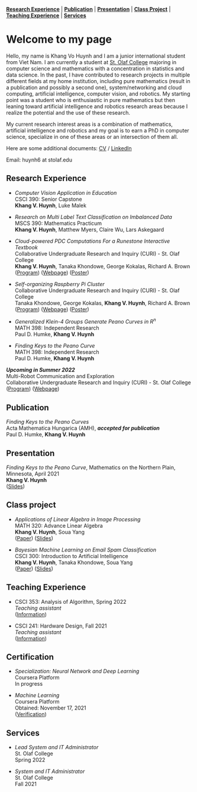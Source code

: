 [**Research Experience**](#research-experience) | [**Publication**](#publication) | [**Presentation**](#presentation) | [**Class Project**](#class-project) | [**Teaching Experience**](#teaching-experience) | [**Services**](#services)
# Welcome to my page
Hello, my name is Khang Vo Huynh and I am a junior international student from Viet Nam. I am currently a student at [St. Olaf College](https://wp.stolaf.edu/) majoring in computer science and mathematics with a concentration in statistics and data science. In the past, I have contributed to research projects in multiple different fields at my home institution, including pure mathematics (result in a publication and possibly a second one), system/networking and cloud computing, artificial intelligence, computer vision, and robotics. My starting point was a student who is enthusiastic in pure mathematics but then leaning toward artificial intelligence and robotics research areas because I realize the potential and the use of these research.

My current research interest areas is a combination of mathematics, artificial intelligence and robotics and my goal is to earn a PhD in computer science, specialize in one of these areas or an intersection of them all.

Here are some additional documents: [CV](https://drive.google.com/file/d/1B6cncZE-3xD6aCSU4pMzqfZqC583TYXR/view?usp=sharing) / [LinkedIn](https://www.linkedin.com/in/khang-huynh-353242208/)

Email: huynh6 at stolaf.edu

## Research Experience

* *Computer Vision Application in Education*\
  CSCI 390: Senior Capstone\
  **Khang V. Huynh**, Luke Malek

* *Research on Multi Label Text Classification on Imbalanced Data*\
  MSCS 390: Mathematics Practicum\
  **Khang V. Huynh**, Matthew Myers, Claire Wu, Lars Askegaard

* *Cloud-powered PDC Computations For a Runestone Interactive Textbook*\
  Collaborative Undergraduate Research and Inquiry (CURI) - St. Olaf College\
  **Khang V. Huynh**, Tanaka Khondowe, George Kokalas, Richard A. Brown\
  ([Program](https://wp.stolaf.edu/curi/)) ([Webpage](https://elevator.stolaf.edu/curi/asset/viewAsset/6026af23a888b219bd7dff06)) ([Poster](https://drive.google.com/file/d/19arcomdtDDk4H6S1DHZYdBfqwAxL57OR/view?usp=sharing))

* *Self-organizing Raspberry Pi Cluster*\
  Collaborative Undergraduate Research and Inquiry (CURI) - St. Olaf College\
  Tanaka Khondowe, George Kokalas, **Khang V. Huynh**, Richard A. Brown\
  ([Program](https://wp.stolaf.edu/curi/)) ([Webpage](https://elevator.stolaf.edu/curi/asset/viewAsset/6026af23a888b219bd7dff06)) ([Poster](https://drive.google.com/file/d/1Dm46HcL0Ki7yPAvzIxFNR8QTXe-WI-lS/view?usp=sharing))

* *Generalized Klein-4 Groups Generate Peano Curves in R<sup>n</sup>*\
  MATH 398: Independent Research\
  Paul D. Humke, **Khang V. Huynh**

* *Finding Keys to the Peano Curve*\
  MATH 398: Independent Research\
  Paul D. Humke, **Khang V. Huynh**

__*Upcoming in Summer 2022*__\
Multi-Robot Communication and Exploration\
Collaborative Undergraduate Research and Inquiry (CURI) - St. Olaf College\
([Program](https://wp.stolaf.edu/curi/)) ([Webpage](https://elevator.stolaf.edu/curi/asset/viewAsset/61dca1e7494fb65fd5148935))

## Publication

*Finding Keys to the Peano Curves*\
Acta Mathematica Hungarica (AMH), __*accepted for publication*__\
Paul D. Humke, **Khang V. Huynh**

## Presentation
*Finding Keys to the Peano Curve*, Mathematics on the Northern Plain, Minnesota, April 2021\
**Khang V. Huynh**\
([Slides](https://drive.google.com/file/d/1AVfwB14aqtYaxQc5NCaBlzK3A7W91rxW/view?usp=sharing))

## Class project
* *Applications of Linear Algebra in Image Processing*\
  MATH 320: Advance Linear Algebra\
  **Khang V. Huynh**, Soua Yang\
  ([Paper](https://drive.google.com/file/d/1LfkyYpdMq90bfBEHLR0YqxEhi7RvKxhk/view?usp=sharing)) ([Slides](https://drive.google.com/file/d/1wZQYDLi3_V4485gH3jAcGZW2oKQr4zF-/view?usp=sharing))

* *Bayesian Machine Learning on Email Spam Classification* \
  CSCI 300: Introduction to Artificial Intelligence\
  **Khang V. Huynh**, Tanaka Khondowe, Soua Yang\
  ([Paper](https://drive.google.com/file/d/1hQ_GdePtUjyvP1LzSo-GGcQDnrGF93HE/view?usp=sharing)) ([Slides](https://drive.google.com/file/d/1x5HMUDeUMgyqV4s9qrr0vfgeXCV7TnTG/view?usp=sharing))

## Teaching Experience
* CSCI 353: Analysis of Algorithm, Spring 2022\
*Teaching assistant*\
([Information](https://catalog.stolaf.edu/search/?P=CSCI%20353))

* CSCI 241: Hardware Design, Fall 2021\
*Teaching assistant*\
([Information](https://catalog.stolaf.edu/search/?P=CSCI%20241))

## Certification
* *Specialization: Neural Network and Deep Learning*\
  Coursera Platform\
  In progress

* *Machine Learning*\
  Coursera Platform\
  Obtained: November 17, 2021\
  ([Verification](https://coursera.org/share/323537d57103ab896850fbe64d230d9b))
  
## Services

* *Lead System and IT Administrator*\
  St. Olaf College\
  Spring 2022
  
* *System and IT Administrator*\
  St. Olaf College\
  Fall 2021
